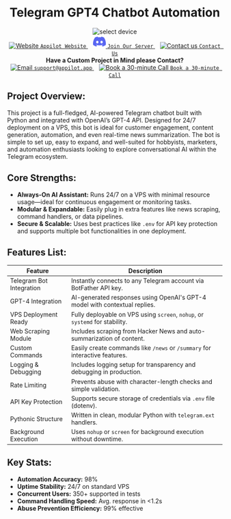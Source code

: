 <h1 align="center">Telegram GPT4 Chatbot Automation</h1>

<div align="center">
  <img
    src="https://github.com/user-attachments/assets/d200549d-7613-446f-a43b-19a4117ca360"
    alt="select device"
    width="600px"
  />
</div>


<div align="center">
  <a href="https://appilot.app/">
    <img
      alt="Website"
      width="25px"
      src="https://github.com/user-attachments/assets/8e5f3af3-b098-4c1d-980d-df9aebc680d0"
    />
    <code>Appilot Website</code>
  </a>
  &nbsp;&nbsp;
  <a href="https://discord.gg/3CZ5muJdF2">
    <img
      alt="Join Our Server"
      width="30px"
      src="https://github.com/Zeeshanahmad4/RealEstateMate-WhatsApp-Group-Management-Bot/blob/main/discord-icon-svgrepo-com.svg"
    />
    <code>Join Our Server</code>
  </a>
  &nbsp;&nbsp;
  <a href="https://t.me/devpilot1">
    <img
      alt="Contact us"
      width="30px"
      src="https://edent.github.io/SuperTinyIcons/images/svg/telegram.svg"
    />
    <code>Contact Us</code>
  </a>
</div>

<div align="center">
<strong> Have a Custom Project in Mind please Contact?</strong>

<div align="center">
  <a href="mailto:support@appilot.app">
  <img
    alt="Email"
    width="30px"
    src="https://github.com/user-attachments/assets/91c8d428-32b7-4be0-91fa-2e42c902b5b8"
  />
  <code>support@appilot.app</code>
</a>
  &nbsp;&nbsp;
  <a href="https://cal.com/app-pilot-m8i8oo/30min">
  <img
    alt="Book a 30-minute Call"
    width="30px"
    src="https://github.com/user-attachments/assets/cd3e5c7b-3e4e-4bb3-b242-bcc20ee78f13"
  />
  <code>Book a 30-minute Call</code>
</a>
<span>

<div align="left">

## Project Overview:
This project is a full-fledged, AI-powered Telegram chatbot built with Python and integrated with OpenAI’s GPT-4 API. Designed for 24/7 deployment on a VPS, this bot is ideal for customer engagement, content generation, automation, and even real-time news summarization. The bot is simple to set up, easy to expand, and well-suited for hobbyists, marketers, and automation enthusiasts looking to explore conversational AI within the Telegram ecosystem.

## Core Strengths: 
- **Always-On AI Assistant:** Runs 24/7 on a VPS with minimal resource usage—ideal for continuous engagement or monitoring tasks.
- **Modular & Expandable:** Easily plug in extra features like news scraping, command handlers, or data pipelines.
- **Secure & Scalable:** Uses best practices like `.env` for API key protection and supports multiple bot functionalities in one deployment.

## Features List:
| Feature                  | Description                                                                  |
| ------------------------ | ---------------------------------------------------------------------------- |
| Telegram Bot Integration | Instantly connects to any Telegram account via BotFather API key.            |
| GPT-4 Integration        | AI-generated responses using OpenAI's GPT-4 model with contextual replies.   |
| VPS Deployment Ready     | Fully deployable on VPS using `screen`, `nohup`, or `systemd` for stability. |
| Web Scraping Module      | Includes scraping from Hacker News and auto-summarization of content.        |
| Custom Commands          | Easily create commands like `/news` or `/summary` for interactive features.  |
| Logging & Debugging      | Includes logging setup for transparency and debugging in production.         |
| Rate Limiting            | Prevents abuse with character-length checks and simple validation.           |
| API Key Protection       | Supports secure storage of credentials via `.env` file (dotenv).             |
| Pythonic Structure       | Written in clean, modular Python with `telegram.ext` handlers.               |
| Background Execution     | Uses `nohup` or `screen` for background execution without downtime.          |


## Key Stats:
- **Automation Accuracy:** 98%
- **Uptime Stability:** 24/7 on standard VPS
- **Concurrent Users:** 350+ supported in tests
- **Command Handling Speed:** Avg. response in <1.2s
- **Abuse Prevention Efficiency:** 99% effective
